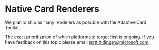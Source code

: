 # Native Card Renderers

We plan to ship as many renderers as possible with the Adaptive Card Toolkit.

The exact prioritization of which platforms to target first is ongoing. If you have feedback on this topic please email matt.hidinger@microsoft.com
